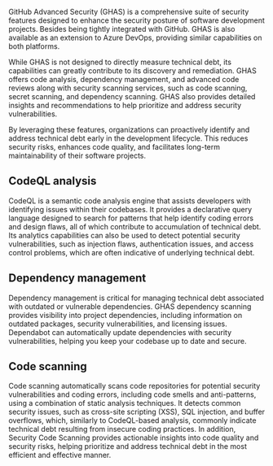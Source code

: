 GitHub Advanced Security (GHAS) is a comprehensive suite of security features designed to enhance the security posture of software development projects. Besides being tightly integrated with GitHub. GHAS is also available as an extension to Azure DevOps, providing similar capabilities on both platforms.

While GHAS is not designed to directly measure technical debt, its capabilities can greatly contribute to its discovery and remediation. GHAS offers code analysis, dependency management, and advanced code reviews along with security scanning services, such as code scanning, secret scanning, and dependency scanning. GHAS also provides detailed insights and recommendations to help prioritize and address security vulnerabilities.

By leveraging these features, organizations can proactively identify and address technical debt early in the development lifecycle. This reduces security risks, enhances code quality, and facilitates long-term maintainability of their software projects.

## CodeQL analysis

CodeQL is a semantic code analysis engine that assists developers with identifying issues within their codebases. It provides a declarative query language designed to search for patterns that help identify coding errors and design flaws, all of which contribute to accumulation of technical debt. Its analytics capabilities can also be used to detect potential security vulnerabilities, such as injection flaws, authentication issues, and access control problems, which are often indicative of underlying technical debt.

## Dependency management

Dependency management is critical for managing technical debt associated with outdated or vulnerable dependencies. GHAS dependency scanning provides visibility into project dependencies, including information on outdated packages, security vulnerabilities, and licensing issues. Dependabot can automatically update dependencies with security vulnerabilities, helping you keep your codebase up to date and secure.

## Code scanning

Code scanning automatically scans code repositories for potential security vulnerabilities and coding errors, including code smells and anti-patterns, using a combination of static analysis techniques. It detects common security issues, such as cross-site scripting (XSS), SQL injection, and buffer overflows, which, similarly to CodeQL-based analysis, commonly indicate technical debt resulting from insecure coding practices. In addition, Security Code Scanning provides actionable insights into code quality and security risks, helping prioritize and address technical debt in the most efficient and effective manner.
